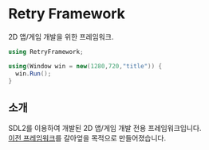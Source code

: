 # Retry Framework

2D 앱/게임 개발을 위한 프레임워크.

```cs
using RetryFramework;

using(Window win = new(1280,720,"title")) {
  win.Run();
}
```

## 소개
SDL2를 이용하여 개발된 2D 앱/게임 개발 전용 프레임워크입니다.<br>
[이전 프레임워크](https://github.com/jyunrcaea/JyunrcaeaFramework)를 갈아엎을 목적으로 만들어졌습니다.
